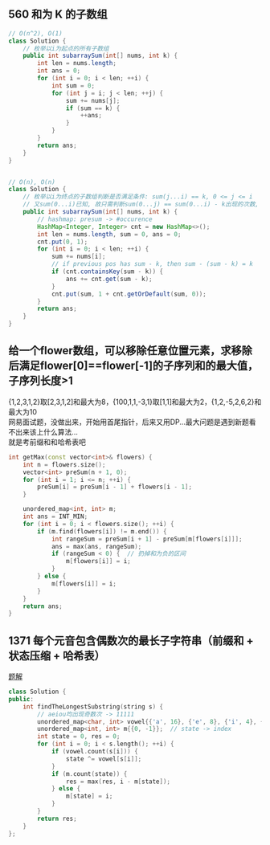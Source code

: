 ## 560 和为 K 的子数组
```java
// O(n^2), O(1)
class Solution {
    // 枚举以i为起点的所有子数组
    public int subarraySum(int[] nums, int k) {
        int len = nums.length;
        int ans = 0;
        for (int i = 0; i < len; ++i) {
            int sum = 0;
            for (int j = i; j < len; ++j) {
                sum += nums[j];
                if (sum == k) {
                    ++ans;
                }
            }
        }
        return ans;
    }
}


// O(n), O(n)
class Solution {
    // 枚举以i为终点的子数组判断是否满足条件: sum(j...i) == k, 0 <= j <= i
    // 又sum(0...i)已知, 故只需判断sum(0...j) == sum(0...i) - k出现的次数, 即为j的所有可能的取值次数
    public int subarraySum(int[] nums, int k) {
        // hashmap: presum -> #occurence
        HashMap<Integer, Integer> cnt = new HashMap<>();
        int len = nums.length, sum = 0, ans = 0;
        cnt.put(0, 1);
        for (int i = 0; i < len; ++i) {
            sum += nums[i];
            // if previous pos has sum - k, then sum - (sum - k) = k
            if (cnt.containsKey(sum - k)) {
                ans += cnt.get(sum - k);   
            }
            cnt.put(sum, 1 + cnt.getOrDefault(sum, 0));
        }
        return ans;
    }
}
```

## 给一个flower数组，可以移除任意位置元素，求移除后满足flower[0]==flower[-1]的子序列和的最大值，子序列长度>1
{1,2,3,1,2}取[2,3,1,2]和最大为8，{100,1,1,-3,1}取[1,1]和最大为2，{1,2,-5,2,6,2}和最大为10  
网易面试题，没做出来，开始用首尾指针，后来又用DP...最大问题是遇到新题看不出来该上什么算法...  
就是考前缀和和哈希表吧
```cpp
int getMax(const vector<int>& flowers) {
    int n = flowers.size();
    vector<int> preSum(n + 1, 0);
    for (int i = 1; i <= n; ++i) {
        preSum[i] = preSum[i - 1] + flowers[i - 1];
    }

    unordered_map<int, int> m;
    int ans = INT_MIN;
    for (int i = 0; i < flowers.size(); ++i) {
        if (m.find(flowers[i]) != m.end()) {
            int rangeSum = preSum[i + 1] - preSum[m[flowers[i]]];
            ans = max(ans, rangeSum);
            if (rangeSum < 0) {  // 扔掉和为负的区间
                m[flowers[i]] = i;
            }
        } else {
            m[flowers[i]] = i;
        }
    }
    return ans;
}
```

## 1371 每个元音包含偶数次的最长子字符串（前缀和 + 状态压缩 + 哈希表）
[题解](https://leetcode.cn/problems/find-the-longest-substring-containing-vowels-in-even-counts/solution/jiang-ti-mu-yi-bu-bu-deng-jie-zhuan-hua-fei-qi-ji-/)
```cpp
class Solution {
public:
    int findTheLongestSubstring(string s) {
        // aeiou均出现奇数次 -> 11111
        unordered_map<char, int> vowel{{'a', 16}, {'e', 8}, {'i', 4}, {'o', 2}, {'u', 1}};
        unordered_map<int, int> m{{0, -1}};  // state -> index
        int state = 0, res = 0;
        for (int i = 0; i < s.length(); ++i) {
            if (vowel.count(s[i])) {
                state ^= vowel[s[i]];
            }
            if (m.count(state)) {
                res = max(res, i - m[state]);
            } else {
                m[state] = i;
            }
        }
        return res;
    }
};
```




